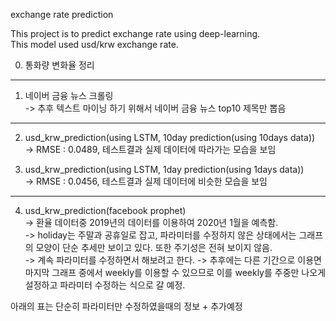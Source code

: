 exchange rate prediction

This project is to predict exchange rate using deep-learning.  
This model used usd/krw exchange rate.   

00. 통화량 변화율 정리 

 --------------------------------------

1. 네이버 금융 뉴스 크롤링  
-> 추후 텍스트 마이닝 하기 위해서 네이버 금융 뉴스 top10 제목만 뽑음  
  
  ------------------
  
2. usd_krw_prediction(using LSTM, 10day prediction(using 10days data))  
-> RMSE : 0.0489, 테스트결과 실제 데이터에 따라가는 모습을 보임  

3. usd_krw_prediction(using LSTM, 1day prediction(using 1days data))  
-> RMSE : 0.0456, 테스트결과 실제 데이터에 비슷한 모습을 보임  

----------------------

4. usd_krw_prediction(facebook prophet)  
-> 환율 데이터중 2019년의 데이터를 이용하여 2020년 1월을 예측함.  
-> holiday는 주말과 공휴일로 잡고, 파라미터를 수정하지 않은 상태에서는  그래프의 모양이 단순 추세만 보이고 있다. 또한 주기성은 전혀 보이지 않음.  
-> 계속 파라미터를 수정하면서 해보려고 한다. 
-> 추후에는 다른 기간으로 이용면 마지막 그래프 중에서 weekly를 이용할 수 있으므로 이를 weekly를 주중만 나오게 설정하고 파라미터 수정하는 식으로 갈 예정.  

아래의 표는 단순히 파라미터만 수정하였을때의 정보 + 추가예정
